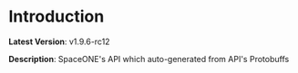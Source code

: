 # Introduction

**Latest Version**: v1.9.6-rc12


**Description**: SpaceONE's API which auto-generated from API's Protobuffs


